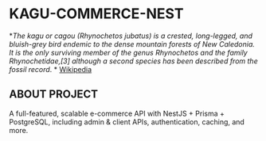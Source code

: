 # KAGU-COMMERCE-NEST

*_The kagu or cagou (Rhynochetos jubatus) is a crested, long-legged, and bluish-grey bird endemic to the dense mountain forests of New Caledonia. It is the only surviving member of the genus Rhynochetos and the family Rhynochetidae,[3] although a second species has been described from the fossil record_. * [Wikipedia](https://en.wikipedia.org/wiki/Kagu) 

## ABOUT PROJECT
A full-featured, scalable e-commerce API with NestJS + Prisma + PostgreSQL, including admin &amp; client APIs, authentication, caching, and more.

